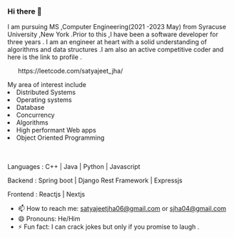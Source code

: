 ### Hi there 👋

I am pursuing MS ,Computer Engineering(2021 -2023 May) from Syracuse University ,New York .Prior to this ,I have been a software developer for three years .
I am an engineer at heart with a solid understanding of algorithms and data structures .I am also an active competitive coder and here is the link to profile .
<ul>https://leetcode.com/satyajeet_jha/ </ul>
My area of interest include

<li>Distributed Systems </li>
<li>Operating systems </li>
<li>Database </li> 
<li>Concurrency </li>
<li>Algorithms</li>
<li>High performant Web apps </li>
<li>Object Oriented Programming </li>
<br></br>

<p>Languages : C++ | Java | Python | Javascript </p>
<p>Backend : Spring boot | Django Rest Framework | Expressjs </p>
<p>Frontend : Reactjs | Nextjs </p>




- 📫 How to reach me: satyajeetjha06@gmail.com or sjha04@gmail.com
- 😄 Pronouns: He/Him
- ⚡ Fun fact: I can crack jokes but only if you promise to laugh .

